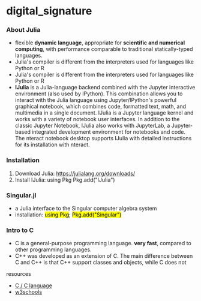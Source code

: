 # digital_signature

### About Julia

- flexible **dynamic language**, appropriate for **scientific and numerical computing**, with performance comparable to traditional statically-typed languages.
- Julia's compiler is different from the interpreters used for languages like Python or R
- Julia's compiler is different from the interpreters used for languages like Python or R
- **IJulia** is a Julia-language backend combined with the Jupyter interactive environment (also used by IPython). This combination allows you to interact with the Julia language using Jupyter/IPython's powerful graphical notebook, which combines code, formatted text, math, and multimedia in a single document. IJulia is a Jupyter language kernel and works with a variety of notebook user interfaces. In addition to the classic Jupyter Notebook, IJulia also works with JupyterLab, a Jupyter-based integrated development environment for notebooks and code. The nteract notebook desktop supports IJulia with detailed instructions for its installation with nteract.

### Installation

1. Download Julia: https://julialang.org/downloads/
2. Install IJulia: using Pkg
   Pkg.add("IJulia")

### Singular.jl

- a Julia interface to the Singular computer algebra system
- installation: <mark>using Pkg</mark>; <mark>Pkg.add("Singular")
  </mark>

### Intro to C

- C is a general-purpose programming language. **very fast**, compared to other programming languages.
- C++ was developed as an extension of C. The main difference between C and C++ is that C++ support classes and objects, while C does not

resources

- [C / C language](https://devdocs.io/c-c-language/)
- [w3schools](https://www.w3schools.com/c/c_intro.php)
